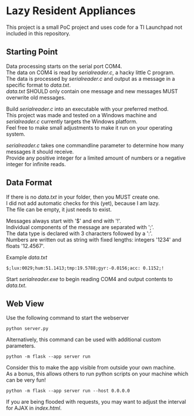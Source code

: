 Lazy Resident Appliances
========================

This project is a small PoC project and uses code for a TI Launchpad not included in this repository.

Starting Point
--------------

Data processing starts on the serial port COM4.  
The data on COM4 is read by *serialreader.c*, a hacky little C program.  
The data is processed by *serialreader.c* and output as a message in a specific format to *data.txt*.  
*data.txt* SHOULD only contain one message and new messages MUST overwrite old messages.

Build *serialreader.c* into an executable with your preferred method.  
This project was made and tested on a Windows machine and *serialreader.c* currently targets the Windows platform.  
Feel free to make small adjustments to make it run on your operating system.

*serialreader.c* takes one commandline parameter to determine how many messages it should receive.  
Provide any positive integer for a limited amount of numbers or a negative integer for infinite reads.

Data Format
-----------

If there is no *data.txt* in your folder, then you MUST create one.  
I did not add automatic checks for this (yet), because I am lazy.  
The file can be empty, it just needs to exist.  

Messages always start with '$' and end with '!'.  
Individual components of the message are separated with ';'.  
The data type is declared with 3 characters followed by a ':'.  
Numbers are written out as string with fixed lengths: integers '1234' and floats '12.4567'.  

Example *data.txt*
```
$;lux:0029;hum:51.1413;tmp:19.5788;gyr:-0.0156;acc: 0.1152;!
```

Start *serialreader.exe* to begin reading COM4 and output contents to *data.txt*.

Web View
--------

Use the following command to start the webserver
```
python server.py
```

Alternatively, this command can be used with additional custom parameters.
```
python -m flask --app server run
```

Consider this to make the app visible from outside your own machine.  
As a bonus, this allows others to run python scripts on your machine which can be very fun!
```
python -m flask --app server run --host 0.0.0.0
```

If you are being flooded with requests, you may want to adjust the interval for AJAX in *index.html*.